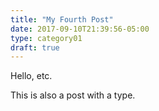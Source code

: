 ```yaml
---
title: "My Fourth Post"
date: 2017-09-10T21:39:56-05:00
type: category01
draft: true
---
```


Hello, etc.

<!--more-->

This is also a post with a type.

